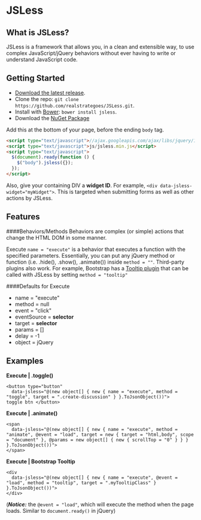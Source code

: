 JSLess
======
What is JSLess?
---------------
JSLess is a framework that allows you, in a clean and extensible way, to use complex JavaScript/jQuery behaviors without ever having to write or understand JavaScript code.

Getting Started
---------------
* [Download the latest release]().
* Clone the repo: `git clone https://github.com/realstrategoes/JSLess.git`.
* Install with [Bower](http://bower.io): `bower install jsless`.
* Download the [NuGet Package](http://www.nuget.org/packages/JSLess/)

Add this at the bottom of your page, before the ending `body` tag.
```html
<script type="text/javascript">//ajax.googleapis.com/ajax/libs/jquery/1.10.2/jquery.min.js</script>
<script type="text/javascript">js/jsless.min.js</script>
<script type="text/javascript">
  $(document).ready(function () {
    $("body").jsless({});
  });
</script>
```
Also, give your containing DIV a <b>widget ID</b>. For example, `<div data-jsless-widget="myWidget">`. This is targeted when submitting forms as well as other actions by JSLess.

Features
----------------------
####Behaviors/Methods
Behaviors are complex (or simple) actions that change the HTML DOM in some manner.

Execute `name = "execute"` is a behavior that executes a function with the specified parameters. Essentially, you can put any
jQuery method or function (i.e. .hide(), .show(), .animate()) inside `method = ""`. Third-party plugins also work. For example, Bootstrap 
has a [Tooltip plugin](http://getbootstrap.com/javascript/#tooltips) that can be called with JSLess by setting `method = "tooltip"`

####Defaults for Execute
<ul>
  <li>name = "execute"</li>
  <li>method = null</li>
  <li>event = "click"</li>
  <li>eventSource = <b>selector</b></li>
  <li>target = <b>selector</b></li>
  <li>params = []</li>
  <li>delay = -1</li>
  <li>object = jQuery</li>
</ul>


Examples
----------------------
<b>Execute | .toggle()</b>
```
<button type="button" 
  data-jsless="@(new object[] { new { name = "execute", method = "toggle", target = ".create-discussion" } }.ToJsonObject())">
toggle btn </button>
```

<b>Execute | .animate()</b>
```
<span 
  data-jsless="@(new object[] { new { name = "execute", method = "animate", @event = "load", target = new { target = "html,body", scope = "document" }, @params = new object[] { new { scrollTop = "0" } } } }.ToJsonObject())">
</span>
```

<b>Execute | Bootstrap Tooltip</b>
```
<div 
  data-jsless="@(new object[] { new { name = "execute", @event = "load", method = "tooltip", target = ".myTooltipClass" } }.ToJsonObject())">
</div>
```
(<em><b>Notice:</b></em> the `@event = "load"`, which will execute the method when the page loads. Similar to `document.ready()` in jQuery)
